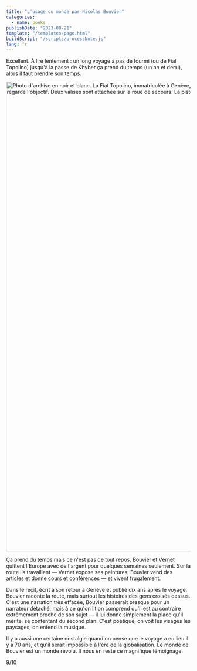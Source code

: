 ```yaml
---
title: "L'usage du monde par Nicolas Bouvier"
categories:
  - name: books
publishDate: "2023-08-21"
template: "/templates/page.html"
buildScript: "/scripts/processNote.js"
lang: fr
---
```


Excellent. À lire lentement : un long voyage à pas de fourmi (ou de Fiat Topolino) jusqu'à la passe de Khyber ça prend du temps (un an et demi), alors il faut prendre son temps.

<img width="1280" height="871" style="aspect-ratio:1280/871;height:auto;" src="/static/images/20230822-nicolas-bouvier-fiat-topolino.jpg" alt="Photo d'archive en noir et blanc. La Fiat Topolino, immatriculée à Genève, sur la route d'Ankara. On voit la voiture de l'arrière, le capot est ouvert et Bouvier est retourné le siège passager, il regarde l'objectif. Deux valises sont attachée sur la roue de secours. La piste de gravillons s'étend jusqu'à l'horizon au pied de collines arides.">

Ça prend du temps mais ce n'est pas de tout repos. Bouvier et Vernet quittent l'Europe avec de l'argent pour quelques semaines seulement. Sur la route ils travaillent — Vernet expose ses peintures, Bouvier vend des articles et donne cours et conférences — et vivent frugalement.

Dans le récit, écrit à son retour à Genève et publié dix ans après le voyage, Bouvier raconte la route, mais surtout les histoires des gens croisés dessus. C'est une narration très effacée, Bouvier passerait presque pour un narrateur détaché, mais à ce qu'on lit on comprend qu'il est au contraire extrêmement proche de son sujet — il lui donne simplement la place qu'il mérite, se contentant du second plan. C'est poétique, on voit les visages les paysages, on entend la musique.

Il y a aussi une certaine nostalgie quand on pense que le voyage a eu lieu il y a 70 ans, et qu'il serait impossible à l'ère de la globalisation. Le monde de Bouvier est un monde révolu. Il nous en reste ce magnifique témoignage.

9/10
